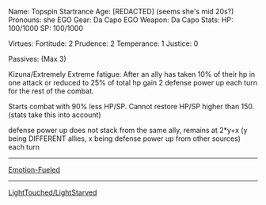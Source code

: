 Name: Topspin Startrance
Age: [REDACTED] (seems she's mid 20s?)
Pronouns: she
EGO Gear: Da Capo
EGO Weapon: Da Capo
Stats: 
HP: 100/1000
SP: 100/1000

Virtues: 
Fortitude: 2
Prudence: 2
Temperance: 1
Justice: 0

Passives: (Max 3)

Kizuna/Extremely Extreme fatigue: After an ally has taken 10% of their hp in one attack or reduced to 25% of total hp gain 2 defense power up each turn for the rest of the combat. 

Starts combat with 90% less HP/SP. Cannot restore HP/SP higher than 150. (stats take this into account)

defense power up does not stack from the same ally, remains at 2*y+x (y being DIFFERENT allies, x being defense power up from other sources) each turn

---

[Emotion-Fueled](https://github.com/Logirby/Jino-The-Tower-Sheets/blob/main/Emotion-Fueled.md)

---

[LightTouched/LightStarved](https://github.com/Logirby/Jino-The-Tower-Sheets/blob/main/LightTouched-LightStarved.md)
